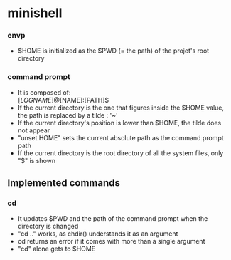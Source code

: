 # minishell

### envp
* $HOME is initialized as the $PWD (= the path) of the projet's root directory

### command prompt
* It is composed of:<br />
[$LOGNAME]@[$NAME]:[PATH]$
* If the current directory is the one that figures inside the $HOME value, the path is replaced by a tilde : '~'
* If the current directory's position is lower than $HOME, the tilde does not appear
* "unset HOME" sets the current absolute path as the command prompt path
* If the current directory is the root directory of all the system files, only "\$" is shown

## Implemented commands

### cd
* It updates $PWD and the path of the command prompt when the directory is changed
* "cd .." works, as chdir() understands it as an argument
* cd returns an error if it comes with more than a single argument
* "cd" alone gets to $HOME
